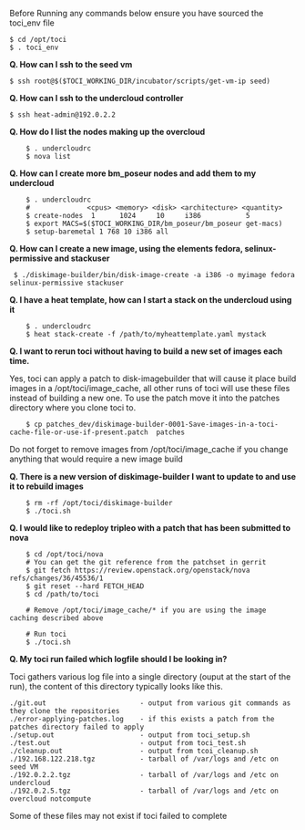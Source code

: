 Before Running any commands below ensure you have sourced the toci_env file

    $ cd /opt/toci
    $ . toci_env

**Q. How can I ssh to the seed vm**

```
$ ssh root@$($TOCI_WORKING_DIR/incubator/scripts/get-vm-ip seed)
```

**Q. How can I ssh to the undercloud controller**
```
$ ssh heat-admin@192.0.2.2
```

**Q. How do I list the nodes making up the overcloud**
```
    $ . undercloudrc
    $ nova list
```

**Q. How can I create more bm_poseur nodes and add them to my undercloud**
```
    $ . undercloudrc
    #              <cpus> <memory> <disk> <architecture> <quantity>
    $ create-nodes  1      1024     10     i386           5
    $ export MACS=$($TOCI_WORKING_DIR/bm_poseur/bm_poseur get-macs)
    $ setup-baremetal 1 768 10 i386 all
```

**Q. How can I create a new image, using the elements fedora, 
     selinux-permissive and stackuser**
```
 $ ./diskimage-builder/bin/disk-image-create -a i386 -o myimage fedora selinux-permissive stackuser
```

**Q. I have a heat template, how can I start a stack on the undercloud using
     it**
```
    $ . undercloudrc
    $ heat stack-create -f /path/to/myheattemplate.yaml mystack
```

**Q. I want to rerun toci without having to build a new set of images each
     time.**

Yes, toci can apply a patch to disk-imagebuilder that will cause it place
build images in a /opt/toci/image_cache, all other runs of toci will use
these files instead of building a new one. To use the patch move it into
the patches directory where you clone toci to.
```
    $ cp patches_dev/diskimage-builder-0001-Save-images-in-a-toci-cache-file-or-use-if-present.patch  patches
```

Do not forget to remove images from /opt/toci/image_cache if you change
anything that would require a new image build

**Q. There is a new version of diskimage-builder I want to update to and use it
     to rebuild images**
```
    $ rm -rf /opt/toci/diskimage-builder
    $ ./toci.sh
```

**Q. I would like to redeploy tripleo with a patch that has been submitted to
     nova**
```
    $ cd /opt/toci/nova
    # You can get the git reference from the patchset in gerrit
    $ git fetch https://review.openstack.org/openstack/nova refs/changes/36/45536/1
    $ git reset --hard FETCH_HEAD
    $ cd /path/to/toci

    # Remove /opt/toci/image_cache/* if you are using the image caching described above

    # Run toci
    $ ./toci.sh
```
**Q. My toci run failed which logfile should I be looking in?**

Toci gathers various log file into a single directory (ouput at the start
of the run), the content of this directory typically looks like this.
```
./git.out                       - output from various git commands as they clone the repositories
./error-applying-patches.log    - if this exists a patch from the patches directory failed to apply
./setup.out                     - output from toci_setup.sh
./test.out                      - output from toci_test.sh
./cleanup.out                   - output from tcoi_cleanup.sh
./192.168.122.218.tgz           - tarball of /var/logs and /etc on seed VM
./192.0.2.2.tgz                 - tarball of /var/logs and /etc on undercloud
./192.0.2.5.tgz                 - tarball of /var/logs and /etc on overcloud notcompute
```
Some of these files may not exist if toci failed to complete
